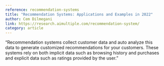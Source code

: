 ```yaml
---
reference: recommendation-systems
title: "Recommendation Systems: Applications and Examples in 2022"
author: Cem Dilmegani
link: https://research.aimultiple.com/recommendation-system/
category: article
---
```

“Recommendation systems collect customer data and auto analyze this data to generate customized recommendations for your customers. These systems rely on both implicit data such as browsing history and purchases and explicit data such as ratings provided by the user.”
